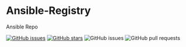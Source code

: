 # Ansible-Registry

Ansible Repo


[![GitHub issues](https://img.shields.io/github/issues/djdta/Ansible-Registry?style=plastic)](https://github.com/djdta/Ansible-Registry/issues)
[![GitHub stars](https://img.shields.io/github/stars/djdta/Ansible-Registry?style=plastic)](https://github.com/djdta/Ansible-Registry/stargazers)
![GitHub issues](https://img.shields.io/github/issues-raw/djdta/Ansible-Registry?style=plastic)
![GitHub pull requests](https://img.shields.io/github/issues-pr/djdta/Ansible-Registry?style=plastic)
